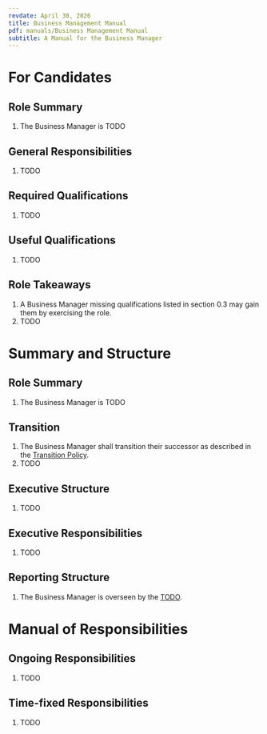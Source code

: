 ```yaml
---
revdate: April 30, 2026
title: Business Management Manual
pdf: manuals/Business Management Manual
subtitle: A Manual for the Business Manager
---
```


# For Candidates

## Role Summary
1. The Business Manager is TODO

## General Responsibilities
1. TODO

## Required Qualifications
1. TODO

## Useful Qualifications
1. TODO

## Role Takeaways
1. A Business Manager missing qualifications listed in section 0.3 may gain them by exercising the role.
1. TODO

# Summary and Structure

## Role Summary
1. The Business Manager is TODO

## Transition
1. The Business Manager shall transition their successor as described in the [Transition Policy](../policies/transition-policy.md).
1. TODO

## Executive Structure
1. TODO

## Executive Responsibilities
1. TODO

## Reporting Structure
1. The Business Manager is overseen by the [TODO](TODO-manual.md).

# Manual of Responsibilities

## Ongoing Responsibilities
1. TODO

## Time-fixed Responsibilities
1. TODO
